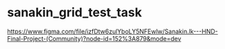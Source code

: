 # sanakin_grid_test_task

https://www.figma.com/file/izfDtw6zulYboLY5NFEwlw/Sanakin.lk---HND-Final-Project-(Community)?node-id=152%3A879&mode=dev
